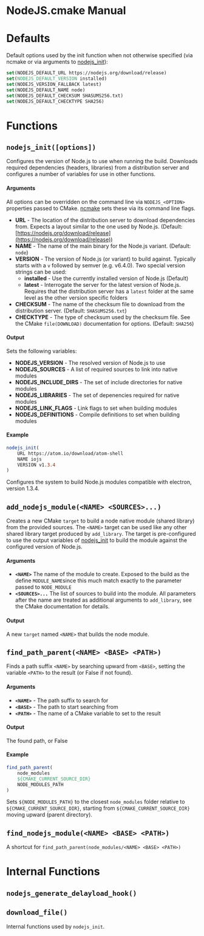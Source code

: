 # NodeJS.cmake Manual

# Defaults

Default options used by the init function when not otherwise specified (via ncmake or via arguments to [nodejs_init](#nodejsinit--options--)):

```CMake
set(NODEJS_DEFAULT_URL https://nodejs.org/download/release)
set(NODEJS_DEFAULT_VERSION installed)
set(NODEJS_VERSION_FALLBACK latest)
set(NODEJS_DEFAULT_NAME node)
set(NODEJS_DEFAULT_CHECKSUM SHASUMS256.txt)
set(NODEJS_DEFAULT_CHECKTYPE SHA256)
```

# Functions

## `nodejs_init([options])`

Configures the version of Node.js to use when running the build. Downloads required dependencies (headers, libraries) from a distribution server and configures
a number of variables for use in other functions.

#### Arguments

All options can be overridden on the command line via `NODEJS_<OPTION>` properties passed to CMake. [ncmake](NcmakeManual.md) sets these via its command line flags.

* **URL** - The location of the distribution server to download dependencies from. Expects a layout similar to the one used by Node.js. (Default: [https://nodejs.org/download/release](https://nodejs.org/download/release))
* **NAME** - The name of the main binary for the Node.js variant. (Default: `node`)
* **VERSION** - The version of Node.js (or variant) to build against. Typically starts with a `v` followed by semver (e.g. v6.4.0). Two special version strings can be used:
    * **installed** - Use the currently installed version of Node.js (Default)
    * **latest** - Interrogate the server for the latest version of Node.js. Requires that the distribution server has a `latest` folder at the same level as the other version specific folders
* **CHECKSUM** - The name of the checksum file to download from the distribution server. (Default: `SHASUMS256.txt`)
* **CHECKTYPE** - The type of checksum used by the checksum file. See the CMake `file(DOWNLOAD)` documentation for options. (Default: `SHA256`)

#### Output

Sets the following variables:

* **NODEJS_VERSION** - The resolved version of Node.js to use
* **NODEJS_SOURCES** - A list of required sources to link into native modules
* **NODEJS_INCLUDE_DIRS** - The set of include directories for native modules
* **NODEJS_LIBRARIES** - The set of depenencies required for native modules
* **NODEJS_LINK_FLAGS** - Link flags to set when building modules
* **NODEJS_DEFINITIONS** - Compile definitions to set when building modules

#### Example

```CMake
nodejs_init(
    URL https://atom.io/download/atom-shell
    NAME iojs
    VERSION v1.3.4
)
```

Configures the system to build Node.js modules compatible with electron, version 1.3.4.

## `add_nodejs_module(<NAME> <SOURCES>...)`

Creates a new CMake `target` to build a node native module (shared library) from the provided sources. The `<NAME>` target can be used like any other shared library target produced by `add_library`. The target is pre-configured to use the output variables of [nodejs_init](#nodejsinit--options--) to build the module against the configured version of Node.js.

#### Arguments

* **`<NAME>`** The name of the module to create. Exposed to the build as the define `MODULE_NAME`since this much match exactly to the parameter passed to `NODE_MODULE`
* **`<SOURCES>...`** The list of sources to build into the module. All parameters after the name are treated as additional arguments to `add_library`, see the CMake documentation for details.

#### Output

A new `target` named `<NAME>` that builds the node module.

## `find_path_parent(<NAME> <BASE> <PATH>)`

Finds a path suffix `<NAME>` by searching upward from `<BASE>`, setting the
variable `<PATH>` to the result (or False if not found).

#### Arguments

* **`<NAME>`** - The path suffix to search for
* **`<BASE>`** - The path to start searching from
* **`<PATH>`** - The name of a CMake variable to set to the result

#### Output

The found path, or False

#### Example

```CMake
find_path_parent(
    node_modules
    ${CMAKE_CURRENT_SOURCE_DIR}
    NODE_MODULES_PATH
)
```

Sets `${NODE_MODULES_PATH}` to the closest `node_modules` folder relative to `${CMAKE_CURRENT_SOURCE_DIR}`, starting from `${CMAKE_CURRENT_SOURCE_DIR}` moving upward (parent directory).

## `find_nodejs_module(<NAME> <BASE> <PATH>)`

A shortcut for `find_path_parent(node_modules/<NAME> <BASE> <PATH>)`

# Internal Functions

## `nodejs_generate_delayload_hook()`
## `download_file()`

Internal functions used by `nodejs_init`.
